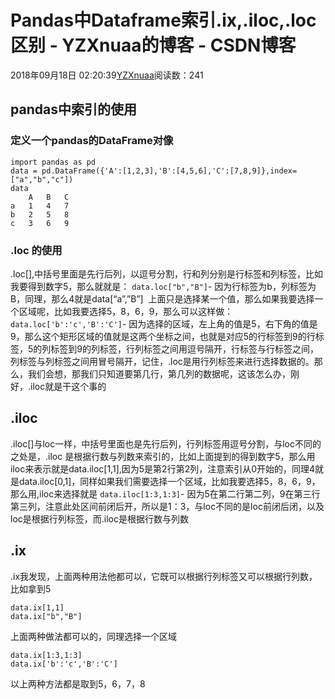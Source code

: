 # Pandas中Dataframe索引.ix,.iloc,.loc区别 - YZXnuaa的博客 - CSDN博客
2018年09月18日 02:20:39[YZXnuaa](https://me.csdn.net/YZXnuaa)阅读数：241
## pandas中索引的使用
### 定义一个pandas的DataFrame对像
```
import pandas as pd
data = pd.DataFrame({'A':[1,2,3],'B':[4,5,6],'C':[7,8,9]},index=["a","b","c"])
data
    A   B   C
a   1   4   7
b   2   5   8
c   3   6   9
```
### .loc 的使用
.loc[],中括号里面是先行后列，以逗号分割，行和列分别是行标签和列标签，比如我要得到数字5，那么就就是：
`data.loc["b","B"]`- 因为行标签为b，列标签为B，同理，那么4就是data[“a”,”B”] 
上面只是选择某一个值，那么如果我要选择一个区域呢，比如我要选择5，8，6，9，那么可以这样做：
`data.loc['b':'c','B':'C']`- 因为选择的区域，左上角的值是5，右下角的值是9，那么这个矩形区域的值就是这两个坐标之间，也就是对应5的行标签到9的行标签，5的列标签到9的列标签，行列标签之间用逗号隔开，行标签与行标签之间，列标签与列标签之间用冒号隔开，记住，.loc是用行列标签来进行选择数据的。那么，我们会想，那我们只知道要第几行，第几列的数据呢，这该怎么办，刚好，.iloc就是干这个事的
## .iloc
.iloc[]与loc一样，中括号里面也是先行后列，行列标签用逗号分割，与loc不同的之处是，.iloc 是根据行数与列数来索引的，比如上面提到的得到数字5，那么用iloc来表示就是data.iloc[1,1],因为5是第2行第2列，注意索引从0开始的，同理4就是data.iloc[0,1]，同样如果我们需要选择一个区域，比如我要选择5，8，6，9，那么用,iloc来选择就是
`data.iloc[1:3,1:3]`- 因为5在第二行第二列，9在第三行第三列，注意此处区间前闭后开，所以是1：3，与loc不同的是loc前闭后闭，以及loc是根据行列标签，而.iloc是根据行数与列数
## .ix
.ix我发现，上面两种用法他都可以，它既可以根据行列标签又可以根据行列数，比如拿到5
```
data.ix[1,1]
data.ix["b","B"]
```
上面两种做法都可以的，同理选择一个区域
```
data.ix[1:3,1:3]
data.ix['b':'c','B':'C']
```
以上两种方法都是取到5，6，7，8
